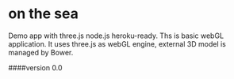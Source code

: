 on the sea
==========

Demo app with three.js node.js heroku-ready.
Ths is basic webGL application. It uses three.js as webGL engine, external 3D model is managed by Bower.

####version 0.0 

